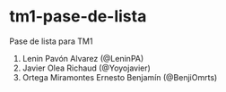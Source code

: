 # tm1-pase-de-lista
Pase de lista para TM1

1. Lenin Pavón Alvarez (@LeninPA)
2. Javier Olea Richaud (@Yoyojavier)
3. Ortega Miramontes Ernesto Benjamín (@BenjiOmrts)
